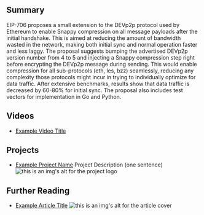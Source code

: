## Summary

EIP-706 proposes a small extension to the DEVp2p protocol used by Ethereum to enable Snappy compression on all message payloads after the initial handshake. This is aimed at reducing the amount of bandwidth wasted in the network, making both initial sync and normal operation faster and less laggy. The proposal suggests bumping the advertised DEVp2p version number from 4 to 5 and injecting a Snappy compression step right before encrypting the DEVp2p message during sending. This would enable compression for all sub-protocols (eth, les, bzz) seamlessly, reducing any complexity those protocols might incur in trying to individually optimize for data traffic. After extensive benchmarks, results show that data traffic is decreased by 60-80% for initial sync. The proposal also includes test vectors for implementation in Go and Python.

## Videos

- [Example Video Title](https://www.youtube.com/watch?v=TDGq4aeevgY)

## Projects

- [Example Project Name](https://xxxx.xxx/xxxxx) Project Description (one sentence) ![this is an img's alt for the project logo](https://xxxx.xxx/project-logo.xxx)

## Further Reading

- [Example Article Title](https://xxxx.xxx/xxxxx) ![this is an img's alt for the article cover](https://xxxx.xxx/article-cover.xxx)
